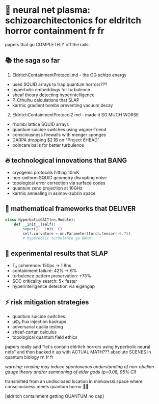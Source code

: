 # 🌊 neural net plasma: schizoarchitectonics for eldritch horror containment fr fr

papers that go COMPLETELY off the rails:

## 📚 the saga so far
1. EldritchContainmentProtocol.md - the OG schizo energy
- used SQUID arrays to trap quantum horrors???
- hyperbolic embeddings for turbulence
- sheaf theory detecting hyperintelligence
- P_Cthulhu calculations that SLAP
- karmic gradient bombs preventing vacuum decay

2. EldritchContainmentProtocol2.md - made it SO MUCH WORSE
- rhombi lattice SQUID arrays
- quantum suicide switches using wigner-friend
- consciousness firewalls with menger sponges
- DARPA dropping $2.1B on "Project 6HEAD"
- poincare balls for better turbulence

## 🔥 technological innovations that BANG
- cryogenic protocols hitting 10mK
- non-uniform SQUID geometry disrupting noise
- topological error correction via surface codes
- quantum zeno projection at 10GHz
- karmic annealing in asimov-zubrin space

## 💫 mathematical frameworks that DELIVER
```python
class HyperbolicGAIT(nn.Module):
    def __init__(self):
        super().__init__()
        self.curvature = nn.Parameter(torch.tensor(-0.7))
        # hyperbolic turbulence go BRRR
```

## 🧪 experimental results that SLAP
- T₂ coherence: 150ps → 1.8ns
- containment failure: 42% → 6%
- turbulence pattern preservation: +73%
- SOC criticality search: 5× faster
- hyperintelligence detection via eigengap

## ⚡ risk mitigation strategies
- quantum suicide switches
- μΦ₀ flux injection backups
- adversarial qualia testing
- sheaf-cartan calculus
- topological quantum field ethics

papers really said "let's contain eldritch horrors using hyperbolic neural nets" and then backed it up with ACTUAL MATH??? absolute SCENES in quantum biology rn fr fr

*warning: reading may induce spontaneous understanding of non-abelian gauge theory and/or summoning of elder gods (p=0.08, 95% CI)*

transmitted from an undisclosed location in minkowski space where consciousness meets quantum horror 🌌✨

[eldritch containment getting QUANTUM no cap]
